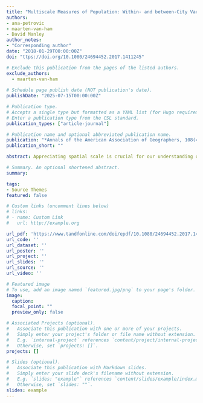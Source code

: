 ```yaml
---
title: "Multiscale Measures of Population: Within- and between-City Variation in Exposure to the Sociospatial Context"
authors:
- ana-petrovic
- maarten-van-ham
- David Manley
author_notes:
- "Corresponding author"
date: "2018-01-29T00:00:00Z"
doi: "ttps://doi.org/10.1080/24694452.2017.1411245"

# Exclude this publication from the pages of the listed authors.
exclude_authors:
  - maarten-van-ham
  
# Schedule page publish date (NOT publication's date).
publishDate: "2025-07-15T00:00:00Z"

# Publication type.
# Accepts a single type but formatted as a YAML list (for Hugo requirements).
# Enter a publication type from the CSL standard.
publication_types: ["article-journal"]

# Publication name and optional abbreviated publication name.
publication: "*Annals of the American Association of Geographers, 108(4)*, 1057-1074"
publication_short: ""

abstract: Appreciating spatial scale is crucial for our understanding of the sociospatial context. Multiscale measures of population have been developed in the segregation and neighborhood effects literatures, which have acknowledged the role of a variety of spatial contexts for individual outcomes and intergroup contacts. Although existing studies dealing with sociospatial inequalities increasingly explore the effects of spatial scale, there has been little systematic evidence on how exposure to sociospatial contexts changes across urban space, both within and between cities. This article presents a multiscale approach to measuring potential exposure to others. Using individual-level register data for the full population of The Netherlands and an exceptionally detailed multiscalar framework of bespoke neighborhoods at 101 spatial scales, we measured the share of non-Western ethnic minorities for three Dutch cities with different urban forms. We created individual and cumulative distance profiles of ethnic exposure, mapped ethnic exposure surfaces, and applied entropy as a measure of scalar variation to compare potential exposure to others in different locations both within and between cities. The multiscale approach can be implemented for examining a variety of social processes, notably segregation and neighborhood effects.

# Summary. An optional shortened abstract.
summary: 

tags:
- Source Themes
featured: false

# Custom links (uncomment lines below)
# links:
# - name: Custom Link
#   url: http://example.org

url_pdf: 'https://www.tandfonline.com/doi/epdf/10.1080/24694452.2017.1411245?needAccess=true'
url_code: ''
url_dataset: ''
url_poster: ''
url_project: ''
url_slides: ''
url_source: ''
url_video: '' 

# Featured image
# To use, add an image named `featured.jpg/png` to your page's folder. 
image:
  caption: 
  focal_point: ""
  preview_only: false

# Associated Projects (optional).
#   Associate this publication with one or more of your projects.
#   Simply enter your project's folder or file name without extension.
#   E.g. `internal-project` references `content/project/internal-project/index.md`.
#   Otherwise, set `projects: []`.
projects: []

# Slides (optional).
#   Associate this publication with Markdown slides.
#   Simply enter your slide deck's filename without extension.
#   E.g. `slides: "example"` references `content/slides/example/index.md`.
#   Otherwise, set `slides: ""`.
slides: example
---
```

